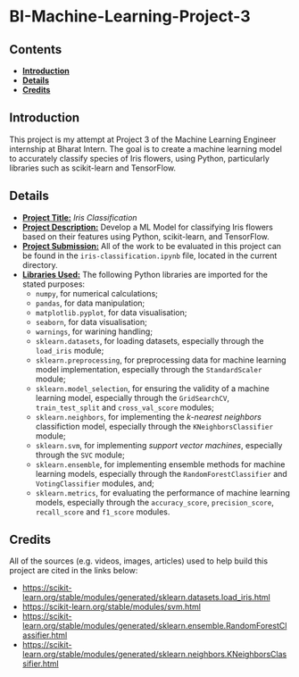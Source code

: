 <h1><b>BI-Machine-Learning-Project-3</b></h1>

<h2><b>Contents</b></h2>

- [**Introduction**](#introduction)
- [**Details**](#details)
- [**Credits**](#credits)

## **Introduction**
This project is my attempt at Project 3 of the Machine Learning Engineer internship at Bharat Intern. The goal is to create a machine learning model to accurately classify species of Iris flowers, using Python, particularly libraries such as scikit-learn and TensorFlow.

## **Details**
* **<u>Project Title:</u>** *Iris Classification*
* **<u>Project Description:</u>** Develop a ML Model for classifying Iris flowers based on their features using Python, scikit-learn, and TensorFlow.
* **<u>Project Submission:</u>** All of the work to be evaluated in this project can be found in the `iris-classification.ipynb` file, located in the current directory.
* **<u>Libraries Used:</u>** The following Python libraries are imported for the stated purposes:
  * `numpy`, for numerical calculations;
  * `pandas`, for data manipulation;
  * `matplotlib.pyplot`, for data visualisation;
  * `seaborn`, for data visualisation;
  * `warnings`, for warining handling;
  * `sklearn.datasets`, for loading datasets, especially through the `load_iris` module;
  * `sklearn.preprocessing`, for preprocessing data for machine learning model implementation, especially through the `StandardScaler` module;
  * `sklearn.model_selection`, for ensuring the validity of a machine learning model, especially through the `GridSearchCV`, `train_test_split` and `cross_val_score` modules;
  * `sklearn.neighbors`, for implementing the *k-nearest neighbors* classifiction model, especially through the `KNeighborsClassifier` module;
  * `sklearn.svm`, for implementing *support vector machines*, especially through the `SVC` module;
  * `sklearn.ensemble`, for implementing ensemble methods for machine learning models, especially through the `RandomForestClassifier` and `VotingClassifier` modules, and;
  * `sklearn.metrics`, for evaluating the performance of machine learning models, especially through the `accuracy_score`, `precision_score`, `recall_score` and `f1_score` modules.

## **Credits**
All of the sources (e.g. videos, images, articles) used to help build this project are cited in the links below:
- https://scikit-learn.org/stable/modules/generated/sklearn.datasets.load_iris.html
- https://scikit-learn.org/stable/modules/svm.html
- https://scikit-learn.org/stable/modules/generated/sklearn.ensemble.RandomForestClassifier.html
- https://scikit-learn.org/stable/modules/generated/sklearn.neighbors.KNeighborsClassifier.html